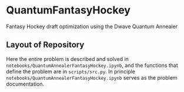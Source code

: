 # QuantumFantasyHockey
Fantasy Hockey draft optimization using the Dwave Quantum Annealer 

## Layout of Repository
Here the entire problem is described and solved in `notebooks/QuantumAnnealerFantasyHockey.ipynb`, and the functions that define the problem are in `scripts/src.py`. In principle  `notebooks/QuantumAnnealerFantasyHockey.ipynb` serves as the problem documentation.
